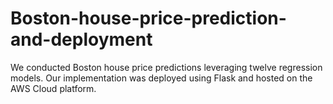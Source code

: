 # Boston-house-price-prediction-and-deployment
We conducted Boston house price predictions leveraging twelve regression models. Our implementation was deployed using Flask and hosted on the AWS Cloud platform.

